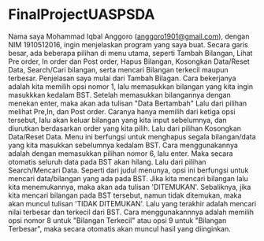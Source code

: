 # FinalProjectUASPSDA
Nama saya Mohammad Iqbal Anggoro (anggoro1901@gmail.com), dengan NIM 1910512016, ingin menjelaskan program yang saya buat. Secara garis besar, ada beberapa pilihan di menu utama, seperti Tambah Bilangan, Lihat Pre order, In order dan Post order, Hapus Bilangan, Kosongkan Data/Reset Data, Search/Cari bilangan, serta mencari Bilangan terkecil maupun terbesar.
Penjelasan saya mulai dari Tambah Bilagan. Cara bekerjanya adalah kita memilih opsi nomor 1, lalu memasukkan bilangan yang kita ingin masukkkan kedalam BST. Setelah memasukkan bilangannya dengan menekan enter, maka akan ada tulisan "Data Bertambah"
Lalu dari pilihan melihat Pre,In, dan Post order. Caranya hanya memilih dari ketiga opsi tersebut, lalu akan keluar bilangan yang kita input sebelumnya, dan diurutkan berdasarkan order yang kita pilih.
Lalu dari pilihan Kosongkan Data/Reset Data. Menu ini berfungsi untuk menghapus segala bilangan/data yang kita masukkan sebelumnya kedalam BST. Cara menggunakannya adalah dengan memasukkan pilihan nomor 6, lalu enter. Maka secara otomatis seluruh data pada BST akan hilang.
Lalu dari pilihan Search/Mencari Data. Seperti dari judul menunya, opsi ini berfungsi untuk mencari data/bilangan yang ada pada BST. Jika kita mencari bilangan lalu kita menemukannya, maka akan ada tulisan 'DITEMUKAN'. Sebaliknya, jika kita mencari bilangan pada BST tersebut, namun tidak ditemukan, maka akan muncul tulisan 'TIDAK DITEMUKAN'.
Lalu yang terakhir adalah mencari nilai terbesar dan terkecil dari BST. Cara menggunakannnya adalah memilih opsi nomor 8 untuk "Bilangan Terkecil" atau opsi 9 untuk "Bilangan Terbesar", maka secara otomatis akan muncul hasil yang diinginkan.
